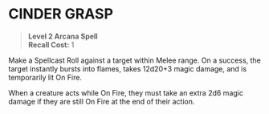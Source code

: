 ﻿---
tags:
  - Ability
  - CharacterOption
name: 'CINDER GRASP'
level: 2
domain: 'Arcana'
type: 'Spell'
recall: '1'
description: 'Make a Spellcast Roll against a target within Melee range. On a success, the target instantly bursts into flames, takes 12d20+3 magic damage, and is temporarily lit On Fire.

When a creature acts while On Fire, they must take an extra 2d6 magic damage if they are still On Fire at the end of their action.'
---
# CINDER GRASP

> **Level 2 Arcana Spell**  
> **Recall Cost:** 1

Make a Spellcast Roll against a target within Melee range. On a success, the target instantly bursts into flames, takes 12d20+3 magic damage, and is temporarily lit On Fire.

When a creature acts while On Fire, they must take an extra 2d6 magic damage if they are still On Fire at the end of their action.
